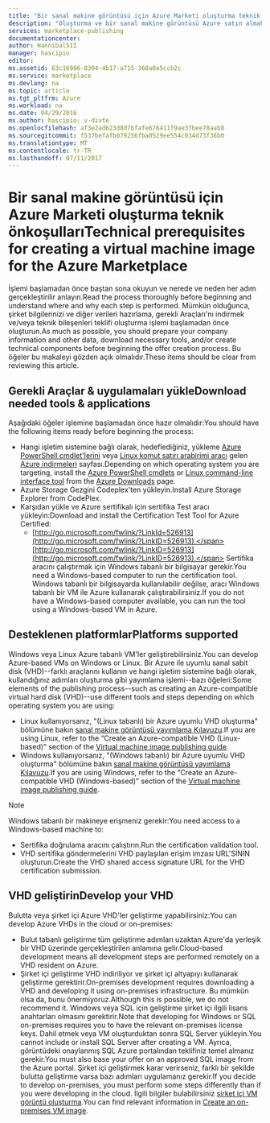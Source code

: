 ```yaml
---
title: "Bir sanal makine görüntüsü için Azure Marketi oluşturma teknik önkoşulları | Microsoft Docs"
description: "Oluşturma ve bir sanal makine görüntüsü Azure satın almak için Marketinde başkalarının dağıtma gereksinimlerini anlayın."
services: marketplace-publishing
documentationcenter: 
author: HannibalSII
manager: hascipio
editor: 
ms.assetid: 63c16966-0304-4b17-a715-368a0a5ccb2c
ms.service: marketplace
ms.devlang: na
ms.topic: article
ms.tgt_pltfrm: Azure
ms.workload: na
ms.date: 04/29/2016
ms.author: hascipio; v-divte
ms.openlocfilehash: af3e2ad623d8d7bfafe676411f9ae3fbee78aab8
ms.sourcegitcommit: f537befafb079256fba0529ee554c034d73f36b0
ms.translationtype: MT
ms.contentlocale: tr-TR
ms.lasthandoff: 07/11/2017
---
```

# <a name="technical-prerequisites-for-creating-a-virtual-machine-image-for-the-azure-marketplace"></a><span data-ttu-id="ed358-103">Bir sanal makine görüntüsü için Azure Marketi oluşturma teknik önkoşulları</span><span class="sxs-lookup"><span data-stu-id="ed358-103">Technical prerequisites for creating a virtual machine image for the Azure Marketplace</span></span>
<span data-ttu-id="ed358-104">İşlemi başlamadan önce baştan sona okuyun ve nerede ve neden her adım gerçekleştirilir anlayın.</span><span class="sxs-lookup"><span data-stu-id="ed358-104">Read the process thoroughly before beginning and understand where and why each step is performed.</span></span> <span data-ttu-id="ed358-105">Mümkün olduğunca, şirket bilgilerinizi ve diğer verileri hazırlama, gerekli Araçları'nı indirmek ve/veya teknik bileşenleri teklifi oluşturma işlemi başlamadan önce oluşturun.</span><span class="sxs-lookup"><span data-stu-id="ed358-105">As much as possible, you should prepare your company information and other data, download necessary tools, and/or create technical components before beginning the offer creation process.</span></span> <span data-ttu-id="ed358-106">Bu öğeler bu makaleyi gözden açık olmalıdır.</span><span class="sxs-lookup"><span data-stu-id="ed358-106">These items should be clear from reviewing this article.</span></span>  

## <a name="download-needed-tools--applications"></a><span data-ttu-id="ed358-107">Gerekli Araçlar & uygulamaları yükle</span><span class="sxs-lookup"><span data-stu-id="ed358-107">Download needed tools & applications</span></span>
<span data-ttu-id="ed358-108">Aşağıdaki öğeler işlemine başlamadan önce hazır olmalıdır:</span><span class="sxs-lookup"><span data-stu-id="ed358-108">You should have the following items ready before beginning the process:</span></span>

* <span data-ttu-id="ed358-109">Hangi işletim sistemine bağlı olarak, hedeflediğiniz, yükleme [Azure PowerShell cmdlet'lerini](https://www.microsoft.com/web/handlers/webpi.ashx/getinstaller/WindowsAzurePowershellGet.3f.3f.3fnew.appids) veya [Linux komut satırı arabirimi aracı](https://go.microsoft.com/fwlink/?LinkId=253472&clcid=0x409) gelen [Azure indirmeleri](https://azure.microsoft.com/downloads/) sayfası.</span><span class="sxs-lookup"><span data-stu-id="ed358-109">Depending on which operating system you are targeting, install the [Azure PowerShell cmdlets](https://www.microsoft.com/web/handlers/webpi.ashx/getinstaller/WindowsAzurePowershellGet.3f.3f.3fnew.appids) or [Linux command-line interface tool](https://go.microsoft.com/fwlink/?LinkId=253472&clcid=0x409) from the [Azure Downloads](https://azure.microsoft.com/downloads/) page.</span></span>
* <span data-ttu-id="ed358-110">Azure Storage Gezgini Codeplex'ten yükleyin.</span><span class="sxs-lookup"><span data-stu-id="ed358-110">Install Azure Storage Explorer from CodePlex.</span></span>
* <span data-ttu-id="ed358-111">Karşıdan yükle ve Azure sertifikalı için sertifika Test aracı yükleyin:</span><span class="sxs-lookup"><span data-stu-id="ed358-111">Download and install the Certification Test Tool for Azure Certified:</span></span>
  * <span data-ttu-id="ed358-112">[http://go.microsoft.com/fwlink/?LinkId=526913](http://go.microsoft.com/fwlink/?LinkID=526913).</span><span class="sxs-lookup"><span data-stu-id="ed358-112">[http://go.microsoft.com/fwlink/?LinkID=526913](http://go.microsoft.com/fwlink/?LinkID=526913).</span></span> <span data-ttu-id="ed358-113">Sertifika aracını çalıştırmak için Windows tabanlı bir bilgisayar gerekir.</span><span class="sxs-lookup"><span data-stu-id="ed358-113">You need a Windows-based computer to run the certification tool.</span></span> <span data-ttu-id="ed358-114">Windows tabanlı bir bilgisayarda kullanılabilir değilse, aracı Windows tabanlı bir VM ile Azure kullanarak çalıştırabilirsiniz.</span><span class="sxs-lookup"><span data-stu-id="ed358-114">If you do not have a Windows-based computer available, you can run the tool using a Windows-based VM in Azure.</span></span>

## <a name="platforms-supported"></a><span data-ttu-id="ed358-115">Desteklenen platformlar</span><span class="sxs-lookup"><span data-stu-id="ed358-115">Platforms supported</span></span>
<span data-ttu-id="ed358-116">Windows veya Linux Azure tabanlı VM'ler geliştirebilirsiniz.</span><span class="sxs-lookup"><span data-stu-id="ed358-116">You can develop Azure-based VMs on Windows or Linux.</span></span> <span data-ttu-id="ed358-117">Bir Azure ile uyumlu sanal sabit disk (VHD)--farklı araçlarını kullanın ve hangi işletim sistemine bağlı olarak, kullandığınız adımları oluşturma gibi yayımlama işlemi--bazı öğeleri:</span><span class="sxs-lookup"><span data-stu-id="ed358-117">Some elements of the publishing process--such as creating an Azure-compatible virtual hard disk (VHD)--use different tools and steps depending on which operating system you are using:</span></span>  

* <span data-ttu-id="ed358-118">Linux kullanıyorsanız, "(Linux tabanlı) bir Azure uyumlu VHD oluşturma" bölümüne bakın [sanal makine görüntüsü yayımlama Kılavuzu](marketplace-publishing-vm-image-creation.md).</span><span class="sxs-lookup"><span data-stu-id="ed358-118">If you are using Linux, refer to the “Create an Azure-compatible VHD (Linux-based)” section of the [Virtual machine image publishing guide](marketplace-publishing-vm-image-creation.md).</span></span>
* <span data-ttu-id="ed358-119">Windows kullanıyorsanız, "(Windows tabanlı) bir Azure uyumlu VHD oluşturma" bölümüne bakın [sanal makine görüntüsü yayımlama Kılavuzu](marketplace-publishing-vm-image-creation.md).</span><span class="sxs-lookup"><span data-stu-id="ed358-119">If you are using Windows, refer to the “Create an Azure-compatible VHD (Windows-based)” section of the [Virtual machine image publishing guide](marketplace-publishing-vm-image-creation.md).</span></span>

> [!NOTE]
> <span data-ttu-id="ed358-120">Windows tabanlı bir makineye erişmeniz gerekir:</span><span class="sxs-lookup"><span data-stu-id="ed358-120">You need access to a Windows-based machine to:</span></span>
> 
> * <span data-ttu-id="ed358-121">Sertifika doğrulama aracını çalıştırın.</span><span class="sxs-lookup"><span data-stu-id="ed358-121">Run the certification validation tool.</span></span>
> * <span data-ttu-id="ed358-122">VHD sertifika göndermelerini VHD paylaşılan erişim imzası URL'SİNİN oluşturun.</span><span class="sxs-lookup"><span data-stu-id="ed358-122">Create the VHD shared access signature URL for the VHD certification submission.</span></span>
> 
> 

## <a name="develop-your-vhd"></a><span data-ttu-id="ed358-123">VHD geliştirin</span><span class="sxs-lookup"><span data-stu-id="ed358-123">Develop your VHD</span></span>
<span data-ttu-id="ed358-124">Bulutta veya şirket içi Azure VHD'ler geliştirme yapabilirsiniz:</span><span class="sxs-lookup"><span data-stu-id="ed358-124">You can develop Azure VHDs in the cloud or on-premises:</span></span>

* <span data-ttu-id="ed358-125">Bulut tabanlı geliştirme tüm geliştirme adımları uzaktan Azure'da yerleşik bir VHD üzerinde gerçekleştirilen anlamına gelir.</span><span class="sxs-lookup"><span data-stu-id="ed358-125">Cloud-based development means all development steps are performed remotely on a VHD resident on Azure.</span></span>
* <span data-ttu-id="ed358-126">Şirket içi geliştirme VHD indiriliyor ve şirket içi altyapıyı kullanarak geliştirme gerektirir.</span><span class="sxs-lookup"><span data-stu-id="ed358-126">On-premises development requires downloading a VHD and developing it using on-premises infrastructure.</span></span> <span data-ttu-id="ed358-127">Bu mümkün olsa da, bunu önermiyoruz.</span><span class="sxs-lookup"><span data-stu-id="ed358-127">Although this is possible, we do not recommend it.</span></span> <span data-ttu-id="ed358-128">Windows veya SQL için geliştirme şirket içi ilgili lisans anahtarları olmasını gerektirir.</span><span class="sxs-lookup"><span data-stu-id="ed358-128">Note that developing for Windows or SQL on-premises requires you to have the relevant on-premises license keys.</span></span> <span data-ttu-id="ed358-129">Dahil etmek veya VM oluşturduktan sonra SQL Server yükleyin.</span><span class="sxs-lookup"><span data-stu-id="ed358-129">You cannot include or install SQL Server after creating a VM.</span></span> <span data-ttu-id="ed358-130">Ayrıca, görüntüdeki onaylanmış SQL Azure portalından teklifiniz temel almanız gerekir.</span><span class="sxs-lookup"><span data-stu-id="ed358-130">You must also base your offer on an approved SQL image from the Azure portal.</span></span> <span data-ttu-id="ed358-131">Şirket içi geliştirmek karar verirseniz, farklı bir şekilde bulutta geliştirme varsa bazı adımları uygulamanız gerekir.</span><span class="sxs-lookup"><span data-stu-id="ed358-131">If you decide to develop on-premises, you must perform some steps differently than if you were developing in the cloud.</span></span> <span data-ttu-id="ed358-132">İlgili bilgiler bulabilirsiniz [şirket içi VM görüntü oluşturma](marketplace-publishing-vm-image-creation-on-premise.md).</span><span class="sxs-lookup"><span data-stu-id="ed358-132">You can find relevant information in [Create an on-premises VM image](marketplace-publishing-vm-image-creation-on-premise.md).</span></span>

[link-acct-creation]:marketplace-publishing-accounts-creation-registration.md

